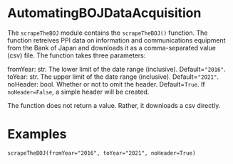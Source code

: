 # AutomatingBOJDataAcquisition

The `scrapeTheBOJ` module contains the `scrapeTheBOJ()` function. The function retreives PPI data on information and communications equipment from the Bank of Japan and downloads it as a comma-separated value (csv) file. The function takes three parameters:

  fromYear: str. The lower limit of the date range (inclusive). Default=`"2016"`.
  toYear: str. The upper limit of the date range (inclusive). Default=`"2021"`.
  noHeader: bool. Whether or not to omit the header. Default=`True`. If `noHeader=False`, a simple header will be created. 
  
The function does not return a value. Rather, it downloads a csv directly.

# Examples

`scrapeTheBOJ(fromYear="2016", toYear="2021", noHeader=True)`
